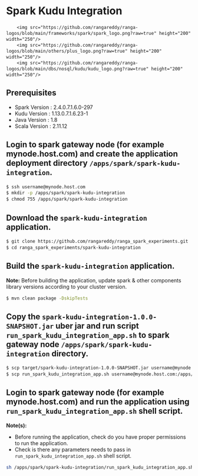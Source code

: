 # Spark Kudu Integration

<div>

        <img src="https://github.com/rangareddy/ranga-logos/blob/main/frameworks/spark/spark_logo.png?raw=true" height="200" width="250"/>
        <img src="https://github.com/rangareddy/ranga-logos/blob/main/others/plus_logo.png?raw=true" height="200" width="250"/>
        <img src="https://github.com/rangareddy/ranga-logos/blob/main/dbs/nosql/kudu/kudu_logo.png?raw=true" height="200" width="250"/>

</div>

## Prerequisites

* Spark Version : 2.4.0.7.1.6.0-297
* Kudu Version : 1.13.0.7.1.6.23-1
* Java Version : 1.8
* Scala Version : 2.11.12



## Login to spark gateway node (for example mynode.host.com) and create the application deployment directory `/apps/spark/spark-kudu-integration`.
```sh
$ ssh username@mynode.host.com
$ mkdir -p /apps/spark/spark-kudu-integration
$ chmod 755 /apps/spark/spark-kudu-integration
```

## Download the `spark-kudu-integration` application.
```sh
$ git clone https://github.com/rangareddy/ranga_spark_experiments.git
$ cd ranga_spark_experiments/spark-kudu-integration
```

## Build the `spark-kudu-integration` application.
**Note:** Before building the application, update spark & other components library versions according to your cluster version.
```sh
$ mvn clean package -DskipTests
```

## Copy the `spark-kudu-integration-1.0.0-SNAPSHOT.jar` uber jar and run script `run_spark_kudu_integration_app.sh` to spark gateway node `/apps/spark/spark-kudu-integration` directory.
```sh
$ scp target/spark-kudu-integration-1.0.0-SNAPSHOT.jar username@mynode.host.com:/apps/spark/spark-kudu-integration
$ scp run_spark_kudu_integration_app.sh username@mynode.host.com:/apps/spark/spark-kudu-integration
```

## Login to spark gateway node (for example mynode.host.com) and run the application using `run_spark_kudu_integration_app.sh` shell script.

**Note(s):**
* Before running the application, check do you have proper permissions to run the application.
* Check is there any parameters needs to pass in `run_spark_kudu_integration_app.sh` shell script.

```sh
sh /apps/spark/spark-kudu-integration/run_spark_kudu_integration_app.sh
```